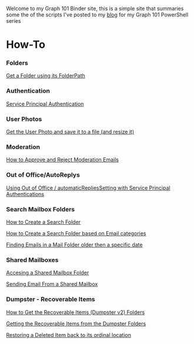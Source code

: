 Welcome to my Graph 101 Binder site, this is a simple site that summaries some the of the scripts I've posted to my [blog](https://gsexdev.blogspot.com/) for my Graph 101 PowerShell series

# How-To

### Folders

[Get a Folder using its FolderPath](https://gsexdev.blogspot.com/2020/05/graph-mailbox-basics-with-powershell.html) 

### Authentication

[Service Principal Authentication](https://github.com/gscales/Graph-Powershell-101-Binder/blob/master/Authentication/Service%20Principal%20Authentication.md) 

### User Photos

[Get the User Photo and save it to a file (and resize it)](https://gsexdev.blogspot.com/2020/07/graph-basics-get-user-photo-and-save-it.html)

### **Moderation** 

[How to Approve and Reject Moderation Emails](https://gsexdev.blogspot.com/2020/08/how-to-approve-and-reject-moderation.html)

### **Out of Office/AutoReplys** 

[Using Out of Office / automaticRepliesSetting with Service Principal Authentications](https://gsexdev.blogspot.com/2021/06/using-out-of-office-automaticrepliesset.html)

### **Search Mailbox Folders**

[How to Create a Search Folder](https://github.com/gscales/Graph-Powershell-101-Binder/blob/master/Search/Creating%20a%20SearchFolder%20in%20a%20Mailbox.md) 

[How to Create a Search Folder based on Email categories](https://github.com/gscales/Graph-Powershell-101-Binder/blob/master/Search/Creating%20a%20Search%20Folder%20based%20on%20Message%20Category.md) 

[Finding Emails in a Mail Folder older then a specific date](https://github.com/gscales/Graph-Powershell-101-Binder/blob/master/Search/Finding%20Emails%20in%20a%20Folder%20older%20than%20a%20specific%20Date.md) 

### **Shared Mailboxes**

[Accesing a Shared Mailbox Folder](https://github.com/gscales/Graph-Powershell-101-Binder/blob/master/Shared-Mailboxes/Accesing%20a%20Shared%20Mailbox%20Folder.md) 

[Sending Email From a Shared Mailbox](https://github.com/gscales/Graph-Powershell-101-Binder/blob/master/Shared-Mailboxes/Sending%20a%20Mail%20from%20a%20Shared%20Mailbox.md)

### **Dumpster - Recoverable Items**

[How to Get the Recoverable Items (Dumpster v2) Folders](https://github.com/gscales/Graph-Powershell-101-Binder/blob/master/Mailbox-Dumpster/Getting%20the%20Recoverable%20Items%20(Dumpster%20v2)%20Folders.md)

[Getting the Recoverable Items from the Dumpster Folders](https://github.com/gscales/Graph-Powershell-101-Binder/blob/master/Mailbox-Dumpster/Getting%20the%20Recoverable%20Items%20in%20a%20Mailbox.md)

[Restoring a Deleted Item back to its ordinal location](https://github.com/gscales/Graph-Powershell-101-Binder/blob/master/Mailbox-Dumpster/Restoring%20a%20Items%20to%20where%20it%20was%20deleted%20from.md)
